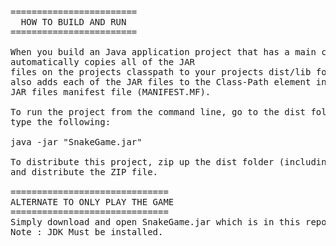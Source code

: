 <pre>
========================
  HOW TO BUILD AND RUN
========================

When you build an Java application project that has a main class, the IDE
automatically copies all of the JAR
files on the projects classpath to your projects dist/lib folder. The IDE
also adds each of the JAR files to the Class-Path element in the application
JAR files manifest file (MANIFEST.MF).

To run the project from the command line, go to the dist folder and
type the following:

java -jar "SnakeGame.jar" 

To distribute this project, zip up the dist folder (including the lib folder)
and distribute the ZIP file.

==============================
ALTERNATE TO ONLY PLAY THE GAME 
==============================
Simply download and open SnakeGame.jar which is in this repository and play the game!!!
Note : JDK Must be installed.

<pre>
